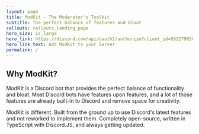 ```yaml
---
layout: page
title: ModKit - The Moderator's Toolkit
subtitle: The perfect balance of features and bloat
callouts: callouts_landing_page
hero_size: is_large
hero_link: https://discord.com/api/oauth2/authorize?client_id=893279650485239829&permissions=8&scope=bot%20applications.commands
hero_link_text: Add ModKit to your Server
permalink: /
---
```


## Why ModKit?

ModKit is a Discord bot that provides the perfect balance of functionality and
bloat.  Most Discord bots have features upon features, and a lot of those
features are already built-in to Discord and remove space for creativity.

ModKit is different.  Built from the ground up to use Discord's latest
features and not reworked to implement them.  Completely open-source, written
in TypeScript with Discord.JS, and always getting updated.
